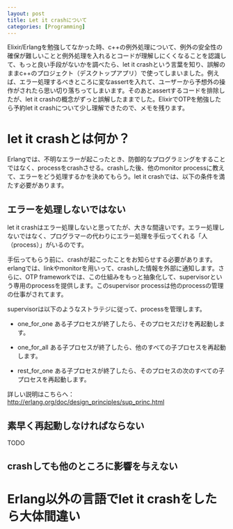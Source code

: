 ```yaml
---
layout: post
title: Let it crashについて
categories: [Programming]
---
```

Elixir/Erlangを勉強してなかった時、c++の例外処理について、例外の安全性の確保が難しいことと例外処理を入れるとコードが理解しにくくなることを認識して、もっと良い手段がないかを調べたら、let it crashという言葉を知り、誤解のままc++のプロジェクト（デスクトップアプリ）で使ってしまいました。例えば、エラー処理するべきところに変なassertを入れて、ユーザーから予想外の操作がされたら思い切り落ちってしまいます。そのあとassertするコードを排除したが、let it crashの概念がずっと誤解したままでした。ElixirでOTPを勉強したら予約let it crashについて少し理解できたので、メモを残ります。

# let it crashとは何か？
Erlangでは、不明なエラーが起こったとき、防御的なプログラミングをすることではなく、processをcrashさせる。crashした後、他のmonitor processに教えて、エラーをどう処理するかを決めてもらう。let it crashでは、以下の条件を満たす必要があります。

## エラーを処理しないではない
let it crashはエラー処理しないと思ってたが、大きな間違いです。エラー処理しないではなく、プログラマーの代わりにエラー処理を手伝ってくれる「人（process）」がいるのです。

手伝ってもらう前に、crashが起こったことをお知らせする必要があります。erlangでは、linkやmonitorを用いって、crashした情報を外部に通知します。さらに、OTP frameworkでは、この仕組みをもっと抽象化して、supervisorという専用のprocessを提供します。このsupervisor processは他のprocessの管理の仕事がされてます。

supervisorは以下のようなストラテジに従って、processを管理します。

* one_for_one
ある子プロセスが終了したら、そのプロセスだけを再起動します。

* one_for_all
ある子プロセスが終了したら、他のすべての子プロセスを再起動します。

* rest_for_one
ある子プロセスが終了したら、そのプロセスの次のすべての子プロセスを再起動します。

詳しい説明はこちらへ：http://erlang.org/doc/design_principles/sup_princ.html

## 素早く再起動しなければならない
TODO

## crashしても他のところに影響を与えない

# Erlang以外の言語でlet it crashをしたら大体間違い

